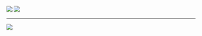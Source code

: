 ![](https://github-readme-stats.vercel.app/api/top-langs/?username=sikigasa&layout=compact&show_icons=true&theme=onedark)
![](https://github-readme-stats.vercel.app/api?username=sikigasa&theme=onedark&show_icons=ture)
<hr>

![](https://github-profile-trophy.vercel.app/?username=sikigasa&theme=onedark)
<!--   <img alt="github contribute" width= "100%" src="http://github-profile-summary-cards.vercel.app/api/cards/profile-details?username=sikigasa&theme=github" /> -->

<!--
**sikigasa/sikigasa** is a ✨ _special_ ✨ repository because its `README.md` (this file) appears on your GitHub profile.

Here are some ideas to get you started:

- 🔭 I’m currently working on ...
- 🌱 I’m currently learning ...
- 👯 I’m looking to collaborate on ...
- 🤔 I’m looking for help with ...
- 💬 Ask me about ...
- 📫 How to reach me: ...
- 😄 Pronouns: ...
- ⚡ Fun fact: ...
-->
